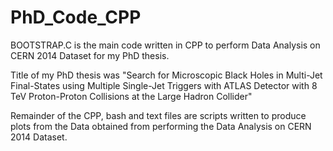 # PhD_Code_CPP
BOOTSTRAP.C is the main code written in CPP to perform Data Analysis on CERN 2014 Dataset for my PhD thesis.

Title of my PhD thesis was "Search for Microscopic Black Holes in Multi-Jet Final-States using Multiple Single-Jet Triggers with ATLAS Detector with 8 TeV Proton-Proton Collisions at the Large Hadron Collider"

Remainder of the CPP, bash and text files are scripts written to produce plots from the Data obtained from performing the Data Analysis on CERN 2014 Dataset.
